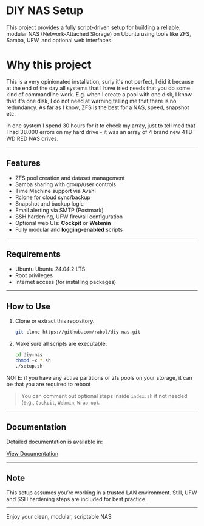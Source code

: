 # DIY NAS Setup

This project provides a fully script-driven setup for building a reliable, modular NAS (Network-Attached Storage) on Ubuntu using tools like ZFS, Samba, UFW, and optional web interfaces.



# Why this project
This is a very opinionated installation, surly it's not perfect, I did it because at the end of the day all systems that I have tried needs that you do some kind of commandline work.
E.g. when I create a pool with one disk, I know that it's one disk, I do not need at warning telling me that there is no redundancy. As far as I know, ZFS is the best for a NAS, speed, snapshot etc.

in one system I spend 30 hours for it to check my array, just to tell med that I had 38.000 errors on my hard drive - it was an array of 4 brand new 4TB WD RED NAS drives. 

---

## Features

- ZFS pool creation and dataset management
- Samba sharing with group/user controls
- Time Machine support via Avahi
- Rclone for cloud sync/backup
- Snapshot and backup logic
- Email alerting via SMTP (Postmark)
- SSH hardening, UFW firewall configuration
- Optional web UIs: **Cockpit** or **Webmin**
- Fully modular and **logging-enabled** scripts

---

## Requirements

- Ubuntu Ubuntu 24.04.2 LTS 
- Root privileges
- Internet access (for installing packages)

---

## How to Use

1. Clone or extract this repository.
   ```bash
   git clone https://github.com/rabol/diy-nas.git
   ```
2. Make sure all scripts are executable:
   ```bash
   cd diy-nas
   chmod +x *.sh
   ./setup.sh
   ```

NOTE: if you have any active partitions or zfs pools on your storage, it can be that you are required to reboot

> You can comment out optional steps inside `index.sh` if not needed (e.g., `Cockpit`, `Webmin`, `Wrap-up`).

---

## Documentation

Detailed documentation is available in:

[View Documentation](docs/index.md)

---

## Note

This setup assumes you’re working in a trusted LAN environment. Still, UFW and SSH hardening steps are included for best practice.

---

Enjoy your clean, modular, scriptable NAS
